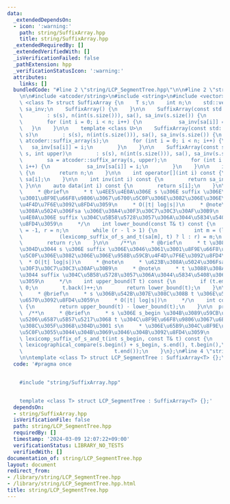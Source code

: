```yaml
---
data:
  _extendedDependsOn:
  - icon: ':warning:'
    path: string/SuffixArray.hpp
    title: string/SuffixArray.hpp
  _extendedRequiredBy: []
  _extendedVerifiedWith: []
  _isVerificationFailed: false
  _pathExtension: hpp
  _verificationStatusIcon: ':warning:'
  attributes:
    links: []
  bundledCode: "#line 2 \"string/LCP_SegmentTree.hpp\"\n\n#line 2 \"string/SuffixArray.hpp\"\
    \n\n#include <atcoder/string>\n#include <string>\n#include <vector>\n\ntemplate\
    \ <class T> struct SuffixArray {\n    T s;\n    int n;\n    std::vector<int> sa,\
    \ sa_inv;\n    SuffixArray() {\n    }\n\n    SuffixArray(const std::string& s)\n\
    \        : s(s), n(int(s.size())), sa(), sa_inv(s.size()) {\n        sa = atcoder::suffix_array(s);\n\
    \        for (int i = 0; i < n; i++) {\n            sa_inv[sa[i]] = i;\n     \
    \   }\n    }\n\n    template <class U>\n    SuffixArray(const std::vector<U>&\
    \ s)\n        : s(s), n(int(s.size())), sa(), sa_inv(s.size()) {\n        sa =\
    \ atcoder::suffix_array(s);\n        for (int i = 0; i < n; i++) {\n         \
    \   sa_inv[sa[i]] = i;\n        }\n    }\n\n    SuffixArray(const std::vector<int>&\
    \ s, int upper)\n        : s(s), n(int(s.size())), sa(), sa_inv(s.size()) {\n\
    \        sa = atcoder::suffix_array(s, upper);\n        for (int i = 0; i < n;\
    \ i++) {\n            sa_inv[sa[i]] = i;\n        }\n    }\n\n    int size() const\
    \ {\n        return n;\n    }\n\n    int operator[](int i) const {\n        return\
    \ sa[i];\n    }\n\n    int inv(int i) const {\n        return sa_inv[i];\n   \
    \ }\n\n    auto data(int i) const {\n        return s[i];\n    }\n\n    /**\n\
    \     * @brief\n     * t \u4EE5\u4E0A\u306E s \u306E suffix \u306E\u3046\u3061\
    \u3001\u8F9E\u66F8\u9806\u3067\u6700\u5C0F\u306E\u3082\u306E\u306E\u958B\u59CB\
    \u4F4D\u7F6E\u3092\u8FD4\u3059\n     * O(|t| log|s|)\n     * @note\n     * \u623B\
    \u308A\u5024\u306Fsa \u306E\u30A4\u30F3\u30C7\u30C3\u30AF\u30B9\n     * t \u4EE5\
    \u4E0A\u306E suffix \u304C\u5B58\u5728\u3057\u306A\u3044\u5834\u5408\u306F n \u3092\
    \u8FD4\u3059\n     */\n    int lower_bound(const T& t) const {\n        int l\
    \ = -1, r = n;\n        while (r - l > 1) {\n            int m = (l + r) / 2;\n\
    \            (lexicomp_suffix_of_s_and_t(sa[m], t) ? l : r) = m;\n        }\n\
    \        return r;\n    }\n\n    /**\n     * @brief\n     * t \u3088\u308A\u5927\
    \u304D\u3044 s \u306E suffix \u306E\u3046\u3061\u3001\u8F9E\u66F8\u9806\u3067\u6700\
    \u5C0F\u306E\u3082\u306E\u306E\u958B\u59CB\u4F4D\u7F6E\u3092\u8FD4\u3059\n   \
    \  * O(|t| log|s|)\n     * @note\n     * \u623B\u308A\u5024\u306Fsa \u306E\u30A4\
    \u30F3\u30C7\u30C3\u30AF\u30B9\n     * @note\n     * t \u3088\u308A\u5927\u304D\
    \u3044 suffix \u304C\u5B58\u5728\u3057\u306A\u3044\u5834\u5408\u306F n \u3092\u8FD4\
    \u3059\n     */\n    int upper_bound(T t) const {\n        if (t.empty()) return\
    \ 0;\n        t.back()++;\n        return lower_bound(t);\n    }\n\n    /**\n\
    \     * @brief\n     * s \u306B\u542B\u307E\u308C\u308B t \u306E\u51FA\u73FE\u56DE\
    \u6570\u3092\u8FD4\u3059\n     * O(|t| log|s|)\n     */\n    int count(T t) const\
    \ {\n        return upper_bound(t) - lower_bound(t);\n    }\n\n  private:\n  \
    \  /**\n     * @brief\n     * s \u306E s_begin \u304B\u3089\u59CB\u307E\u308B\u90E8\
    \u5206\u6587\u5B57\u5217\u3068 t \u304C\u8F9E\u66F8\u9806\u3067\u6BD4\u8F03\u3055\
    \u308C\u305F\u3068\u304D\u3001 s\n     * \u306E\u65B9\u304C\u8F9E\u66F8\u9806\u3067\
    \u5C0F\u3055\u3044\u304B\u3069\u3046\u304B\u3092\u8FD4\u3059\n     */\n    bool\
    \ lexicomp_suffix_of_s_and_t(int s_begin, const T& t) const {\n        return\
    \ lexicographical_compare(s.begin() + s_begin, s.end(), t.begin(),\n         \
    \                              t.end());\n    }\n};\n#line 4 \"string/LCP_SegmentTree.hpp\"\
    \n\ntemplate <class T> struct LCP_SegmentTree : SuffixArray<T> {};\n"
  code: '#pragma once


    #include "string/SuffixArray.hpp"


    template <class T> struct LCP_SegmentTree : SuffixArray<T> {};'
  dependsOn:
  - string/SuffixArray.hpp
  isVerificationFile: false
  path: string/LCP_SegmentTree.hpp
  requiredBy: []
  timestamp: '2024-03-09 12:07:22+09:00'
  verificationStatus: LIBRARY_NO_TESTS
  verifiedWith: []
documentation_of: string/LCP_SegmentTree.hpp
layout: document
redirect_from:
- /library/string/LCP_SegmentTree.hpp
- /library/string/LCP_SegmentTree.hpp.html
title: string/LCP_SegmentTree.hpp
---
```

